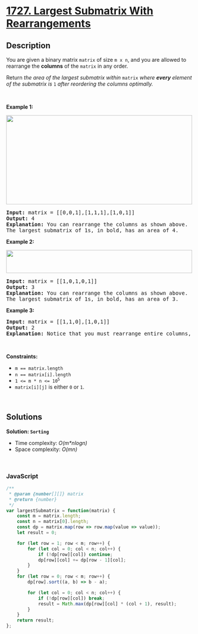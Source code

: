 # [1727. Largest Submatrix With Rearrangements](https://leetcode.com/problems/largest-submatrix-with-rearrangements)

## Description

<div class="xFUwe" data-track-load="description_content"><p>You are given a binary matrix <code>matrix</code> of size <code>m x n</code>, and you are allowed to rearrange the <strong>columns</strong> of the <code>matrix</code> in any order.</p>

<p>Return <em>the area of the largest submatrix within </em><code>matrix</code><em> where <strong>every</strong> element of the submatrix is </em><code>1</code><em> after reordering the columns optimally.</em></p>

<p>&nbsp;</p>
<p><strong class="example">Example 1:</strong></p>
<img alt="" src="https://assets.leetcode.com/uploads/2020/12/29/screenshot-2020-12-30-at-40536-pm.png" style="width: 500px; height: 240px;">
<pre><strong>Input:</strong> matrix = [[0,0,1],[1,1,1],[1,0,1]]
<strong>Output:</strong> 4
<strong>Explanation:</strong> You can rearrange the columns as shown above.
The largest submatrix of 1s, in bold, has an area of 4.
</pre>

<p><strong class="example">Example 2:</strong></p>
<img alt="" src="https://assets.leetcode.com/uploads/2020/12/29/screenshot-2020-12-30-at-40852-pm.png" style="width: 500px; height: 62px;">
<pre><strong>Input:</strong> matrix = [[1,0,1,0,1]]
<strong>Output:</strong> 3
<strong>Explanation:</strong> You can rearrange the columns as shown above.
The largest submatrix of 1s, in bold, has an area of 3.
</pre>

<p><strong class="example">Example 3:</strong></p>

<pre><strong>Input:</strong> matrix = [[1,1,0],[1,0,1]]
<strong>Output:</strong> 2
<strong>Explanation:</strong> Notice that you must rearrange entire columns, and there is no way to make a submatrix of 1s larger than an area of 2.
</pre>

<p>&nbsp;</p>
<p><strong>Constraints:</strong></p>

<ul>
	<li><code>m == matrix.length</code></li>
	<li><code>n == matrix[i].length</code></li>
	<li><code>1 &lt;= m * n &lt;= 10<sup>5</sup></code></li>
	<li><code>matrix[i][j]</code> is either <code>0</code> or <code>1</code>.</li>
</ul>
</div>
<p>&nbsp;</p>

## Solutions

**Solution: `Sorting`**
- Time complexity: <em>O(m*nlogn)</em>
- Space complexity: <em>O(mn)</em>

<p>&nbsp;</p>

### **JavaScript**

```js
/**
 * @param {number[][]} matrix
 * @return {number}
 */
var largestSubmatrix = function(matrix) {
    const m = matrix.length;
    const n = matrix[0].length;
    const dp = matrix.map(row => row.map(value => value));
    let result = 0;

    for (let row = 1; row < m; row++) {
        for (let col = 0; col < n; col++) {
            if (!dp[row][col]) continue;
            dp[row][col] += dp[row - 1][col];
        }
    }
    for (let row = 0; row < m; row++) {
        dp[row].sort((a, b) => b - a);

        for (let col = 0; col < n; col++) {
            if (!dp[row][col]) break;
            result = Math.max(dp[row][col] * (col + 1), result);
        }
    }
    return result;
};
```
